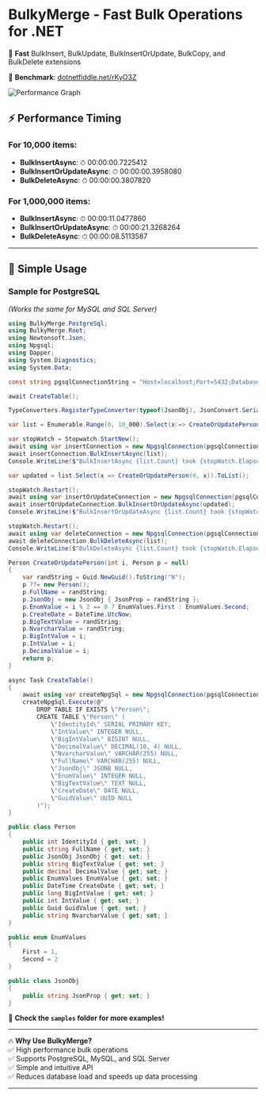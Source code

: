 # BulkyMerge - Fast Bulk Operations for .NET  
🚀 **Fast** BulkInsert, BulkUpdate, BulkInsertOrUpdate, BulkCopy, and BulkDelete extensions  

🔗 **Benchmark**: [dotnetfiddle.net/rKyO3Z](https://dotnetfiddle.net/rKyO3Z)  

![Performance Graph](https://github.com/user-attachments/assets/d2f1b9fc-e87c-44a6-b545-f0bf23b5c096)  

## ⚡ Performance Timing  

### For **10,000** items:  
- **BulkInsertAsync**: ⏱ 00:00:00.7225412  
- **BulkInsertOrUpdateAsync**: ⏱ 00:00:00.3958080  
- **BulkDeleteAsync**: ⏱ 00:00:00.3807820  

### For **1,000,000** items:  
- **BulkInsertAsync**: ⏱ 00:00:11.0477860  
- **BulkInsertOrUpdateAsync**: ⏱ 00:00:21.3268264  
- **BulkDeleteAsync**: ⏱ 00:00:08.5113587  

---  

## 🚀 Simple Usage  

### Sample for **PostgreSQL**  
*(Works the same for MySQL and SQL Server)*  

```csharp
using BulkyMerge.PostgreSql;
using BulkyMerge.Root;
using Newtonsoft.Json;
using Npgsql;
using Dapper;
using System.Diagnostics;
using System.Data;

const string pgsqlConnectionString = "Host=localhost;Port=5432;Database=postgres;Username=postgres;Password=YourPassword;";

await CreateTable();

TypeConverters.RegisterTypeConverter(typeof(JsonObj), JsonConvert.SerializeObject);

var list = Enumerable.Range(0, 10_000).Select(x => CreateOrUpdatePerson(x)).ToList();

var stopWatch = Stopwatch.StartNew();
await using var insertConnection = new NpgsqlConnection(pgsqlConnectionString);
await insertConnection.BulkInsertAsync(list);
Console.WriteLine($"BulkInsertAsync {list.Count} took {stopWatch.Elapsed}");

var updated = list.Select(x => CreateOrUpdatePerson(0, x)).ToList();

stopWatch.Restart();
await using var insertOrUpdateConnection = new NpgsqlConnection(pgsqlConnectionString);
await insertOrUpdateConnection.BulkInsertOrUpdateAsync(updated);
Console.WriteLine($"BulkInsertOrUpdateAsync {list.Count} took {stopWatch.Elapsed}");

stopWatch.Restart();
await using var deleteConnection = new NpgsqlConnection(pgsqlConnectionString);
await deleteConnection.BulkDeleteAsync(list);
Console.WriteLine($"BulkDeleteAsync {list.Count} took {stopWatch.Elapsed}");

Person CreateOrUpdatePerson(int i, Person p = null)
{
    var randString = Guid.NewGuid().ToString("N");
    p ??= new Person();
    p.FullName = randString;
    p.JsonObj = new JsonObj { JsonProp = randString };
    p.EnumValue = i % 2 == 0 ? EnumValues.First : EnumValues.Second;
    p.CreateDate = DateTime.UtcNow;
    p.BigTextValue = randString;
    p.NvarcharValue = randString;
    p.BigIntValue = i;
    p.IntValue = i;
    p.DecimalValue = i;
    return p;
}

async Task CreateTable()
{
    await using var createNpgSql = new NpgsqlConnection(pgsqlConnectionString);
    createNpgSql.Execute(@"
        DROP TABLE IF EXISTS \"Person\";
        CREATE TABLE \"Person\" (
            \"IdentityId\" SERIAL PRIMARY KEY,
            \"IntValue\" INTEGER NULL,
            \"BigIntValue\" BIGINT NULL,
            \"DecimalValue\" DECIMAL(10, 4) NULL,
            \"NvarcharValue\" VARCHAR(255) NULL,
            \"FullName\" VARCHAR(255) NULL,
            \"JsonObj\" JSONB NULL,
            \"EnumValue\" INTEGER NULL,
            \"BigTextValue\" TEXT NULL,
            \"CreateDate\" DATE NULL,
            \"GuidValue\" UUID NULL
        )");
}

public class Person
{
    public int IdentityId { get; set; }
    public string FullName { get; set; }
    public JsonObj JsonObj { get; set; }
    public string BigTextValue { get; set; }
    public decimal DecimalValue { get; set; }
    public EnumValues EnumValue { get; set; }
    public DateTime CreateDate { get; set; }
    public long BigIntValue { get; set; }
    public int IntValue { get; set; }
    public Guid GuidValue { get; set; }
    public string NvarcharValue { get; set; }
}

public enum EnumValues
{
    First = 1,
    Second = 2
}

public class JsonObj
{
    public string JsonProp { get; set; }
}
```

📂 **Check the `samples` folder for more examples!**  

---  

🔥 **Why Use BulkyMerge?**  
✅ High performance bulk operations  
✅ Supports PostgreSQL, MySQL, and SQL Server  
✅ Simple and intuitive API  
✅ Reduces database load and speeds up data processing  

---

